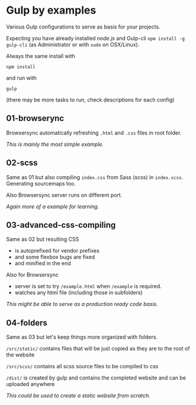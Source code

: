 # Gulp by examples

Various Gulp configurations to serve as basis for your projects.

Expecting you have already installed _node.js_ and Gulp-cli `npm install -g gulp-cli` (as Administrator or with `sudo` on OSX/Linux). 

Always the same install with 

```
npm install
```

and run with 

```
gulp
```

(there may be more tasks to run, check descriptions for each config)


## 01-browserync

Browsersync automatically refreshing `.html` and `.css` files in root folder.

_This is mainly the most simple example._


## 02-scss

Same as 01 but also compiling `index.css` from Sass (scss) in `index.scss`. Generating sourcemaps too.

Also Browsersync server runs on different port.

_Again more of a example for learning._ 


## 03-advanced-css-compiling

Same as 02 but resulting CSS  

- is autoprefixed for vendor prefixes
- and some flexbox bugs are fixed 
- and minified in the end

Also for Browsersync
- server is set to try `/example.html` when `/example` is required.
- watches any html file (including those in subfolders) 

_This might be able to serve as a production ready code basis._ 


## 04-folders

Same as 03 but let's keep things more organized with folders.

`/src/static/` contains files that will be just copied as they are to the root of the website

`/src/scss/` contains all scss source files to be compiled to css

`/dist/` is created by gulp and contains the completed website and can be uploaded anywhere 

_This could be used to create a static website from scratch._

